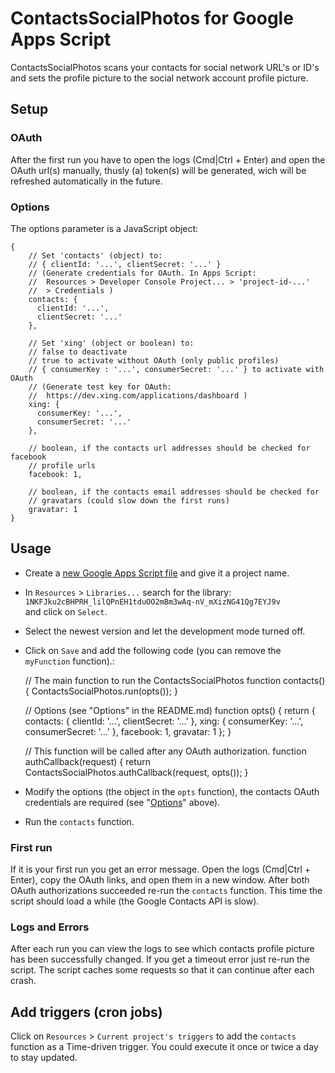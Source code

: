 # ContactsSocialPhotos for Google Apps Script

ContactsSocialPhotos scans your contacts for social network URL's or ID's and
sets the  profile picture to the social network account profile picture.

## Setup

### OAuth

After the first run you have to open the logs (Cmd|Ctrl + Enter) and open the
OAuth url(s) manually, thusly (a) token(s) will be generated, wich will be
refreshed automatically in the future.

### Options

The options parameter is a JavaScript object:

	{
		// Set 'contacts' (object) to:
		// { clientId: '...', clientSecret: '...' }
		// (Generate credentials for OAuth. In Apps Script:
		//  Resources > Developer Console Project... > 'project-id-...'
		//  > Credentials )
		contacts: {
		  clientId: '...',
		  clientSecret: '...'
		},
		
		// Set 'xing' (object or boolean) to:
		// false to deactivate
		// true to activate without OAuth (only public profiles)
		// { consumerKey : '...', consumerSecret: '...' } to activate with OAuth
		// (Generate test key for OAuth:
		//  https://dev.xing.com/applications/dashboard )
		xing: {
		  consumerKey: '...',
		  consumerSecret: '...'
		},
		
		// boolean, if the contacts url addresses should be checked for facebook
		// profile urls
		facebook: 1,
		
		// boolean, if the contacts email addresses should be checked for
		// gravatars (could slow down the first runs)
		gravatar: 1
	}

## Usage

- Create a [new Google Apps Script file](https://script.google.com/intro) and
give it a project name.
- In `Resources` > `Libraries...` search for the library:  
	`1NKFJku2cBHPRH_lilQPnEH1tduOO2mBm3wAq-nV_mXizNG41Qg7EYJ9v`  
	and click on `Select`.
- Select the newest version and let the development mode turned off.
- Click on `Save` and add the following code (you can remove the `myFunction`
function).:


	// The main function to run the ContactsSocialPhotos
	function contacts() {
		ContactsSocialPhotos.run(opts());
	}
	
	// Options (see "Options" in the README.md)
	function opts() {
		return {
			contacts: {
				clientId: '...',
				clientSecret: '...'
			},
			xing: {
				consumerKey: '...',
				consumerSecret: '...'
			},
			facebook: 1,
			gravatar: 1
		};
	}
	
	// This function will be called after any OAuth authorization.
	function authCallback(request) {
		return ContactsSocialPhotos.authCallback(request, opts());
	}

- Modify the options (the object in the `opts` function), the contacts OAuth
credentials are required (see "[Options](#Options)" above).
- Run the `contacts` function.

### First run

If it is your first run you get an error message. Open the logs (Cmd|Ctrl +
Enter), copy the OAuth links, and open them in a new window. After both OAuth
authorizations succeeded re-run the `contacts` function. This time the script
should load a while (the Google Contacts API is slow).

### Logs and Errors

After each run you can
view the logs to see which contacts profile picture has been successfully
changed.
If you get a timeout error just re-run the script. The script caches some
requests so that it can continue after each crash.

## Add triggers (cron jobs)

Click on `Resources` > `Current project's triggers` to add the `contacts`
function as a Time-driven trigger. You could execute it once or twice a day to
stay updated.